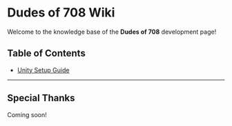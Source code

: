 # Dudes of 708 Wiki

Welcome to the knowledge base of the **Dudes of 708** development page!

## Table of Contents

* [Unity Setup Guide](unity)

-----

## Special Thanks

Coming soon!
